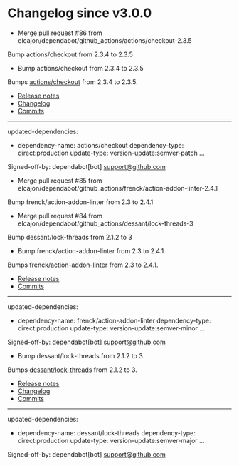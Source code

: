 # Changelog since v3.0.0
- Merge pull request #86 from elcajon/dependabot/github_actions/actions/checkout-2.3.5

Bump actions/checkout from 2.3.4 to 2.3.5 
- Bump actions/checkout from 2.3.4 to 2.3.5

Bumps [actions/checkout](https://github.com/actions/checkout) from 2.3.4 to 2.3.5.
- [Release notes](https://github.com/actions/checkout/releases)
- [Changelog](https://github.com/actions/checkout/blob/main/CHANGELOG.md)
- [Commits](https://github.com/actions/checkout/compare/v2.3.4...v2.3.5)

---
updated-dependencies:
- dependency-name: actions/checkout
  dependency-type: direct:production
  update-type: version-update:semver-patch
...

Signed-off-by: dependabot[bot] <support@github.com> 
- Merge pull request #85 from elcajon/dependabot/github_actions/frenck/action-addon-linter-2.4.1

Bump frenck/action-addon-linter from 2.3 to 2.4.1 
- Merge pull request #84 from elcajon/dependabot/github_actions/dessant/lock-threads-3

Bump dessant/lock-threads from 2.1.2 to 3 
- Bump frenck/action-addon-linter from 2.3 to 2.4.1

Bumps [frenck/action-addon-linter](https://github.com/frenck/action-addon-linter) from 2.3 to 2.4.1.
- [Release notes](https://github.com/frenck/action-addon-linter/releases)
- [Commits](https://github.com/frenck/action-addon-linter/compare/v2.3...v2.4.1)

---
updated-dependencies:
- dependency-name: frenck/action-addon-linter
  dependency-type: direct:production
  update-type: version-update:semver-minor
...

Signed-off-by: dependabot[bot] <support@github.com> 
- Bump dessant/lock-threads from 2.1.2 to 3

Bumps [dessant/lock-threads](https://github.com/dessant/lock-threads) from 2.1.2 to 3.
- [Release notes](https://github.com/dessant/lock-threads/releases)
- [Changelog](https://github.com/dessant/lock-threads/blob/master/CHANGELOG.md)
- [Commits](https://github.com/dessant/lock-threads/compare/v2.1.2...v3)

---
updated-dependencies:
- dependency-name: dessant/lock-threads
  dependency-type: direct:production
  update-type: version-update:semver-major
...

Signed-off-by: dependabot[bot] <support@github.com> 

